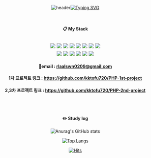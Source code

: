 <div align="center">

![header](https://capsule-render.vercel.app/api?type=waving&color=6994CDEE&text=&animation=twinkling&height=80)[![Typing SVG](https://readme-typing-svg.demolab.com?font=Alkatra&weight=700&size=50&duration=3500&pause=3&color=6994CDEE&center=true&vCenter=true&multiline=true&repeat=true&width=1000&height=100&lines=Welcome+to+MinJoo's+GitHub!👋)](https://git.io/typing-svg)

<br/>
 
#### :clipboard: My Stack

<img src="https://img.shields.io/badge/HTML5-E34F26?style=flat&logo=HTML5&logoColor=fff"/>  <img src="https://img.shields.io/badge/CSS3-1572B6?style=flat&logo=CSS3&logoColor=fff"/>
<img src="https://img.shields.io/badge/MariaDB-003545?style=flat&logo=MariaDB&logoColor=fff"/>
<img src="https://img.shields.io/badge/PHP-777BB4?style=flat&logo=PHP&logoColor=fff"/>
<img src="https://img.shields.io/badge/Laravel-FF2D20?style=flat&logo=Laravel&logoColor=fff"/>
<img src="https://img.shields.io/badge/JavaScript-F7DF1E?style=flat&logo=JavaScript&logoColor=fff"/>
<img src="https://img.shields.io/badge/Vue.js-4FC08D?style=flat&logo=Vue.js&logoColor=fff"/>
<img src="https://img.shields.io/badge/Bootstrap-7952B3?style=flat&logo=bootstrap&logoColor=fff"/>
<br>
<img src="https://img.shields.io/badge/VsCode-007ACC?style=flat&logo=Visualstudiocode&logoColor=fff"/>
<img src="https://img.shields.io/badge/Notion-000?style=flat&logo=notion&logoColor=fff"/>
<img src="https://img.shields.io/badge/Jira Software-0052CC?style=flat&logo=jirasoftware&logoColor=fff"/>
<img src="https://img.shields.io/badge/Figma-F24E1E?style=flat&logo=figma&logoColor=fff"/>
<img src="https://img.shields.io/badge/Slack-4A154B?style=flat&logo=slack&logoColor=fff"/>
<img src="https://img.shields.io/badge/Apache-D22128?style=flat&logo=apache&logoColor=fff"/>
----

#### 📧email : rlaalswn0209@gmail.com

#### 1차 프로젝트 링크 : https://github.com/kktofu720/PHP-1st-project

#### 2,3차 프로젝트 링크 : https://github.com/kktofu720/PHP-2nd-project

<br/>
<br/>

#### :pencil2: Study log
![Anurag's GitHub stats](https://github-readme-stats.vercel.app/api?username=kktofu720&show_icons=true&theme=buefy)

[![Top Langs](https://github-readme-stats.vercel.app/api/top-langs/?username=kktofu720&layout=compact)](https://github.com/anuraghazra/github-readme-stats)

[![Hits](https://hits.seeyoufarm.com/api/count/incr/badge.svg?url=https%3A%2F%2Fgithub.com%2Fkktofu720%2Fhit-counter&count_bg=%2370B6FF&title_bg=%23D08FFF&icon=&icon_color=%23E7E7E7&title=hits&edge_flat=false)](https://hits.seeyoufarm.com)
</div>

<!--
**kktofu720/kktofu720** is a ✨ _special_ ✨ repository because its `README.md` (this file) appears on your GitHub profile.

Here are some ideas to get you started:

- 🔭 I’m currently working on ...
- 🌱 I’m currently learning ...
- 👯 I’m looking to collaborate on ...
- 🤔 I’m looking for help with ...
- 💬 Ask me about ...
- 📫 How to reach me: ...
- 😄 Pronouns: ...
- ⚡ Fun fact: ...
-->
